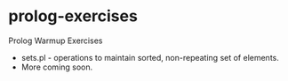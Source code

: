 prolog-exercises
================

Prolog Warmup Exercises

- sets.pl - operations to maintain sorted, non-repeating set of elements.
- More coming soon.

